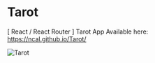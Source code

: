 # Tarot
[ React / React Router ] Tarot App
Available here: https://ncal.github.io/Tarot/

![Tarot](https://raw.githubusercontent.com/NCal/React-Flickr-Search/master/assets/screenshot.png)
